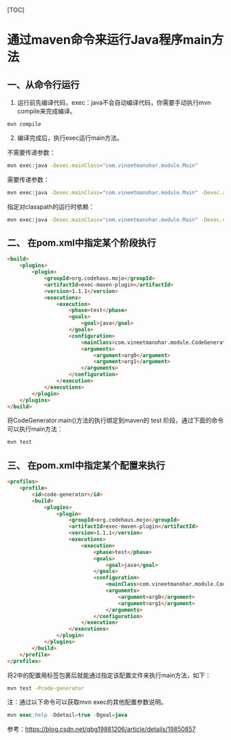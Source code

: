 [TOC]

# 通过maven命令来运行Java程序main方法

## 一、从命令行运行

1.  运行前先编译代码，exec：java不会自动编译代码，你需要手动执行mvn compile来完成编译。

```properties
mvn compile
```

2.  编译完成后，执行exec运行main方法。

不需要传递参数：

```bash
mvn exec:java -Dexec.mainClass="com.vineetmanohar.module.Main"
```

需要传递参数：

```bash
mvn exec:java -Dexec.mainClass="com.vineetmanohar.module.Main" -Dexec.args="arg0 arg1 arg2"
```

指定对classpath的运行时依赖：

```bash
mvn exec:java -Dexec.mainClass="com.vineetmanohar.module.Main" -Dexec.classpathScope=runtime
```

## 二、 在pom.xml中指定某个阶段执行

```html
<build>
    <plugins>
        <plugin>
            <groupId>org.codehaus.mojo</groupId>
            <artifactId>exec-maven-plugin</artifactId>
            <version>1.1.1</version>
            <executions>
                <execution>
                    <phase>test</phase>
                    <goals>
                        <goal>java</goal>
                    </goals>
                    <configuration>
                        <mainClass>com.vineetmanohar.module.CodeGenerator</mainClass>
                        <arguments>
                            <argument>arg0</argument>
                            <argument>arg1</argument>
                        </arguments>
                    </configuration>
                </execution>
            </executions>
        </plugin>
    </plugins>
</build>
```

将CodeGenerator.main()方法的执行绑定到maven的 test 阶段，通过下面的命令可以执行main方法：

```bash
mvn test
```

## 三、 在pom.xml中指定某个配置来执行

```html
<profiles>
    <profile>
        <id>code-generator</id>
        <build>
            <plugins>
                <plugin>
                    <groupId>org.codehaus.mojo</groupId>
                    <artifactId>exec-maven-plugin</artifactId>
                    <version>1.1.1</version>
                    <executions>
                        <execution>
                            <phase>test</phase>
                            <goals>
                                <goal>java</goal>
                            </goals>
                            <configuration>
                                <mainClass>com.vineetmanohar.module.CodeGenerator</mainClass>
                                <arguments>
                                    <argument>arg0</argument>
                                    <argument>arg1</argument>
                                </arguments>
                            </configuration>
                        </execution>
                    </executions>
                </plugin>
            </plugins>
        </build>
    </profile>
</profiles>
```

将2中的配置用<profile>标签包裹后就能通过指定该配置文件来执行main方法，如下：

```bash
mvn test -Pcode-generator
```


注：通过以下命令可以获取mvn exec的其他配置参数说明。

```sql
mvn exec:help -Ddetail=true -Dgoal=java
```



参考：https://blog.csdn.net/qbg19881206/article/details/19850857

